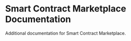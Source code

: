 # Smart Contract Marketplace Documentation

Additional documentation for Smart Contract Marketplace.

